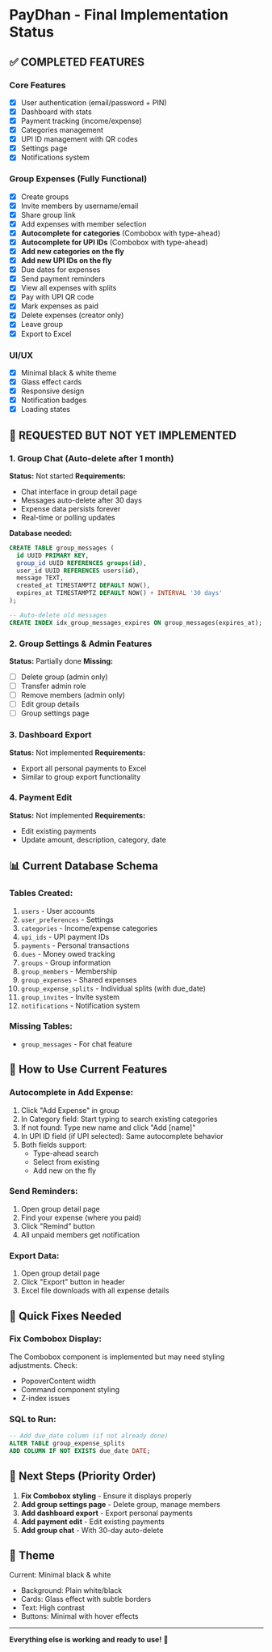 # PayDhan - Final Implementation Status

## ✅ COMPLETED FEATURES

### Core Features
- [x] User authentication (email/password + PIN)
- [x] Dashboard with stats
- [x] Payment tracking (income/expense)
- [x] Categories management
- [x] UPI ID management with QR codes
- [x] Settings page
- [x] Notifications system

### Group Expenses (Fully Functional)
- [x] Create groups
- [x] Invite members by username/email
- [x] Share group link
- [x] Add expenses with member selection
- [x] **Autocomplete for categories** (Combobox with type-ahead)
- [x] **Autocomplete for UPI IDs** (Combobox with type-ahead)
- [x] **Add new categories on the fly**
- [x] **Add new UPI IDs on the fly**
- [x] Due dates for expenses
- [x] Send payment reminders
- [x] View all expenses with splits
- [x] Pay with UPI QR code
- [x] Mark expenses as paid
- [x] Delete expenses (creator only)
- [x] Leave group
- [x] Export to Excel

### UI/UX
- [x] Minimal black & white theme
- [x] Glass effect cards
- [x] Responsive design
- [x] Notification badges
- [x] Loading states

## 🚧 REQUESTED BUT NOT YET IMPLEMENTED

### 1. Group Chat (Auto-delete after 1 month)
**Status:** Not started
**Requirements:**
- Chat interface in group detail page
- Messages auto-delete after 30 days
- Expense data persists forever
- Real-time or polling updates

**Database needed:**
```sql
CREATE TABLE group_messages (
  id UUID PRIMARY KEY,
  group_id UUID REFERENCES groups(id),
  user_id UUID REFERENCES users(id),
  message TEXT,
  created_at TIMESTAMPTZ DEFAULT NOW(),
  expires_at TIMESTAMPTZ DEFAULT NOW() + INTERVAL '30 days'
);

-- Auto-delete old messages
CREATE INDEX idx_group_messages_expires ON group_messages(expires_at);
```

### 2. Group Settings & Admin Features
**Status:** Partially done
**Missing:**
- [ ] Delete group (admin only)
- [ ] Transfer admin role
- [ ] Remove members (admin only)
- [ ] Edit group details
- [ ] Group settings page

### 3. Dashboard Export
**Status:** Not implemented
**Requirements:**
- Export all personal payments to Excel
- Similar to group export functionality

### 4. Payment Edit
**Status:** Not implemented
**Requirements:**
- Edit existing payments
- Update amount, description, category, date

## 📊 Current Database Schema

### Tables Created:
1. `users` - User accounts
2. `user_preferences` - Settings
3. `categories` - Income/expense categories
4. `upi_ids` - UPI payment IDs
5. `payments` - Personal transactions
6. `dues` - Money owed tracking
7. `groups` - Group information
8. `group_members` - Membership
9. `group_expenses` - Shared expenses
10. `group_expense_splits` - Individual splits (with due_date)
11. `group_invites` - Invite system
12. `notifications` - Notification system

### Missing Tables:
- `group_messages` - For chat feature

## 🎯 How to Use Current Features

### Autocomplete in Add Expense:
1. Click "Add Expense" in group
2. In Category field: Start typing to search existing categories
3. If not found: Type new name and click "Add [name]"
4. In UPI ID field (if UPI selected): Same autocomplete behavior
5. Both fields support:
   - Type-ahead search
   - Select from existing
   - Add new on the fly

### Send Reminders:
1. Open group detail page
2. Find your expense (where you paid)
3. Click "Remind" button
4. All unpaid members get notification

### Export Data:
1. Open group detail page
2. Click "Export" button in header
3. Excel file downloads with all expense details

## 🔧 Quick Fixes Needed

### Fix Combobox Display:
The Combobox component is implemented but may need styling adjustments. Check:
- PopoverContent width
- Command component styling
- Z-index issues

### SQL to Run:
```sql
-- Add due_date column (if not already done)
ALTER TABLE group_expense_splits 
ADD COLUMN IF NOT EXISTS due_date DATE;
```

## 📝 Next Steps (Priority Order)

1. **Fix Combobox styling** - Ensure it displays properly
2. **Add group settings page** - Delete group, manage members
3. **Add dashboard export** - Export personal payments
4. **Add payment edit** - Edit existing payments
5. **Add group chat** - With 30-day auto-delete

## 🎨 Theme

Current: Minimal black & white
- Background: Plain white/black
- Cards: Glass effect with subtle borders
- Text: High contrast
- Buttons: Minimal with hover effects

---

**Everything else is working and ready to use!** 🎉

